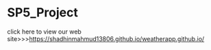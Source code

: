 # SP5_Project
click here to view our web site>>>https://shadhinmahmud13806.github.io/weatherapp.github.io/
